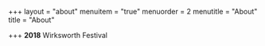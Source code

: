 +++
layout = "about"
menuitem = "true"
menuorder = 2
menutitle = "About"
title = "About"

+++
**2018** Wirksworth Festival